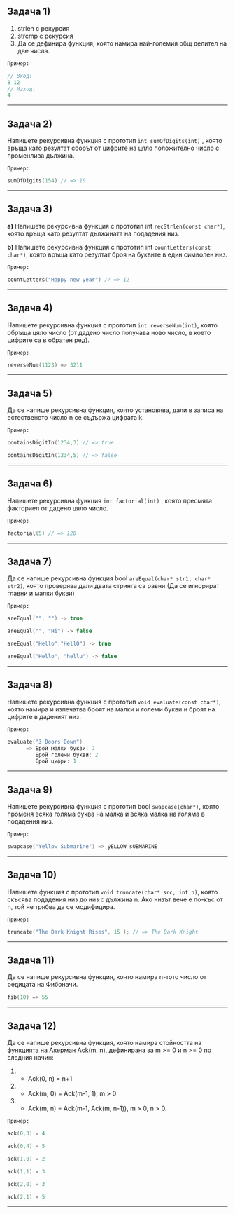 ## Задача 1)
1. strlen с рекурсия
2. strcmp с рекурсия
3. Да се дефинира функция, която намира най-големия общ делител на две числа.

`Пример:`
``` c++
// Вход:
8 12
// Изход:
4
```
---
## Задача 2)
Напишете рекурсивна функция с прототип `int sumOfDigits(int)` , която връща като резултат сборът от цифрите на цяло положително число с променлива дължина.

`Пример:` 
``` C++
sumOfDigits(154) // => 10
```
---
## Задача 3)
**а)** Напишете рекурсивна функция с прототип int `recStrlen(const char*)`, която връща като резултат дължината на подадения низ.

**b)** Напишете рекурсивна функция с прототип int `countLetters(const char*)`, която връща като резултат броя на буквите в един символен низ.
	
`Пример:`
``` C++
countLetters("Happy new year") // => 12
```
---
## Задача 4)
Напишете рекурсивна функция с прототип `int reverseNum(int)`, която обръща цяло число (от дадено число получава ново число, в което цифрите са в обратен ред).

`Пример:`
```C++
reverseNum(1123) => 3211
```
---
## Задача 5)
Да се напише рекурсивна функция, която установява, дали в записа на естественото число n се съдържа цифрата k. 

`Пример:`
``` c++
containsDigitIn(1234,3) // => true
```

``` c++
containsDigitIn(1234,5) // => false
```
---
## Задача 6)
Напишете рекурсивна функция `int factorial(int)` , която пресмята факториел от дадено цяло число.

`Пример:`
```C++
factorial(5) // => 120
```
---
## Задача 7)
Да се напише рекурсивна функция bool `areEqual(char* str1, char* str2)`, която проверява дали двата стринга са равни.(Да се игнорират главни и малки букви)

`Пример:`
``` c++
areEqual("", "") -> true
```
``` c++
areEqual("", "Hi") -> false
```
``` c++
areEqual("Hello","HellO") -> true
```
``` c++
areEqual("Hello", "hellu") -> false
```
---
## Задача 8)
Напишете рекурсивна функция с прототип `void evaluate(const char*)`, която намира и изпечатва броят на малки и големи букви и броят на цифрите в даденият низ.
   
`Пример:`
``` C++
evaluate("3 Doors Down") 
      => Брой малки букви: 7
         Брой големи букви: 2
         Брой цифри: 1
```
---
## Задача 9)
Напишете рекурсивна функция с прототип bool `swapcase(char*)`, която променя всяка голяма
буква на малка и всяка малка на голяма в подадения низ.

`Пример:`
``` C++
swapcase("Yellow Submarine") => yELLOW sUBMARINE
```
---
## Задача 10)

Напишете функция с прототип `void truncate(char* src, int n)`, която скъсява
подадения низ до низ с дължина n. Ако низът вече е по-къс от n, той
не трябва да се модифицира.

`Пример:`
``` c++
truncate("The Dark Knight Rises", 15 ); // => The Dark Knight
```
---
## Задача 11)

Да се напише рекурсивна функция, която намира n-тото число от редицата на Фибоначи.

``` C++
fib(10) => 55
```
---
## Задача 12)
Да се напише рекурсивна функция, която намира стойността  на  [функцията на Акерман](https://en.wikipedia.org/wiki/Ackermann_function) Ack(m, n), дефинирана за m >= 0 и n >= 0 по следния начин:  

1. - Ack(0, n) = n+1  
2. - Ack(m, 0) = Ack(m-1, 1), m > 0  
3. - Ack(m, n) = Ack(m-1, Ack(m, n-1)), m > 0, n > 0.

`Пример:`
``` c++	
ack(0,3) = 4
```

``` c++	
ack(0,4) = 5
```

``` c++	
ack(1,0) = 2
```

``` c++	
ack(1,1) = 3
```

``` c++	
ack(2,0) = 3
```

``` c++	
ack(2,1) = 5
```
---